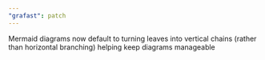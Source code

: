 ```yaml
---
"grafast": patch
---
```


Mermaid diagrams now default to turning leaves into vertical chains (rather than
horizontal branching) helping keep diagrams manageable

